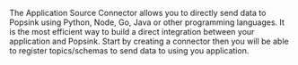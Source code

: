 The Application Source Connector allows you to directly send data to Popsink using Python, Node, Go, Java or other programming languages. It is the most efficient way to build a direct integration between your application and Popsink. Start by creating a connector then you will be able to register topics/schemas to send data to using you application.